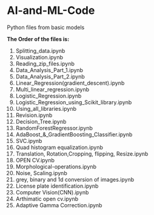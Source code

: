 # AI-and-ML-Code
Python files from basic models

**The Order of the files is:**

1. Splitting_data.ipynb
2. Visualization.ipynb
3. Reading_zip_files.ipynb
4. Data_Analysis_Part_1.ipynb
5. Data_Analysis_Part_2.ipynb
6. Linear_Regression(gradient_descent).ipynb
7. Multi_linear_regression.ipynb
8. Logistic_Regression.ipynb
9. Logistic_Regression_using_Scikit_library.ipynb
10. Using_all_libraries.ipynb
11. Revision.ipynb
12. Decision_Tree.ipynb
13. RandomForestRegressor.ipynb
14. AdaBoost_&_GradientBoosting_Classifier.ipynb
15. SVC.ipynb
16. Quad histogram equalization.ipynb
17. Translation, Rotation,Cropping, flipping, Resize.ipynb
18. OPEN CV.ipynb
19. Morphological-operations.ipynb
20. Noise, Scaling.ipynb
21. grey, binary and 1d conversion of images.ipynb
22. License plate identification.ipynb
23. Computer Vision(CNN).ipynb
24. Arthimatic open cv.ipynb
25. Adaptive Gamma Correction.ipynb
